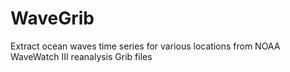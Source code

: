 # WaveGrib
Extract ocean waves time series for various locations from NOAA WaveWatch III reanalysis Grib files 
